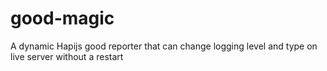 # good-magic
A dynamic Hapijs good reporter that can change logging level and type on live server without a restart
